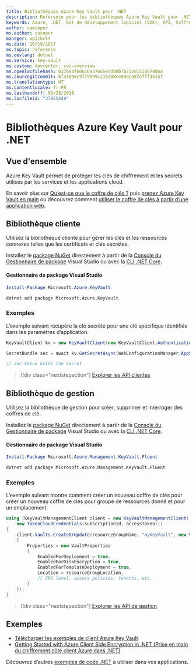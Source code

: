 ```yaml
---
title: Bibliothèques Azure Key Vault pour .NET
description: Référence pour les bibliothèques Azure Key Vault pour .NET
keywords: Azure, .NET, Kit de développement logiciel (SDK), API, Coffre de clés
author: camsoper
ms.author: casoper
manager: wpickett
ms.date: 10/19/2017
ms.topic: reference
ms.devlang: dotnet
ms.service: key-vault
ms.custom: devcenter, svc-overview
ms.openlocfilehash: 037b80f60616a37665eddb0b7b212d15180700ba
ms.sourcegitcommit: bfa1898c97798991215d08ce89dea87efff44157
ms.translationtype: HT
ms.contentlocale: fr-FR
ms.lasthandoff: 06/28/2018
ms.locfileid: "37065449"
---
```

# <a name="azure-key-vault-libraries-for-net"></a>Bibliothèques Azure Key Vault pour .NET

## <a name="overview"></a>Vue d'ensemble

Azure Key Vault permet de protéger les clés de chiffrement et les secrets utilisés par les services et les applications cloud.

En savoir plus sur [Qu’est-ce que le coffre de clés ?](/azure/key-vault/key-vault-whatis) puis [prenez Azure Key Vault en main](/azure/key-vault/key-vault-get-started) ou découvrez comment [utiliser le coffre de clés à partir d’une application web](/azure/key-vault/key-vault-use-from-web-application).

## <a name="client-library"></a>Bibliothèque cliente

Utilisez la bibliothèque cliente pour gérer les clés et les ressources connexes telles que les certificats et clés secrètes.

Installez le [package NuGet](https://www.nuget.org/packages/Microsoft.Azure.KeyVault) directement à partir de la [Console du Gestionnaire de package][PackageManager] Visual Studio ou avec la [CLI .NET Core][DotNetCLI].

#### <a name="visual-studio-package-manager"></a>Gestionnaire de package Visual Studio

```powershell
Install-Package Microsoft.Azure.KeyVault
```

```bash
dotnet add package Microsoft.Azure.KeyVault
```

### <a name="example"></a>Exemples

L’exemple suivant récupère la clé secrète pour une clé spécifique identifiée dans les paramètres d’application.

```csharp
KeyVaultClient kv = new KeyVaultClient(new KeyVaultClient.AuthenticationCallback(securityToken));

SecretBundle sec = await kv.GetSecretAsync(WebConfigurationManager.AppSettings["SecretUri"]);

// sec.Value holds the secret
```

> [!div class="nextstepaction"]
> [Explorer les API clientes](/dotnet/api/overview/azure/keyvault/client)

## <a name="management-library"></a>Bibliothèque de gestion

Utilisez la bibliothèque de gestion pour créer, supprimer et interroger des coffres de clé.

Installez le [package NuGet](https://www.nuget.org/packages/Microsoft.Azure.Management.KeyVault.Fluent) directement à partir de la [Console du Gestionnaire de package][PackageManager] Visual Studio ou avec la [CLI .NET Core][DotNetCLI].

#### <a name="visual-studio-package-manager"></a>Gestionnaire de package Visual Studio

```powershell
Install-Package Microsoft.Azure.Management.KeyVault.Fluent
```

```bash
dotnet add package Microsoft.Azure.Management.KeyVault.Fluent
```

### <a name="example"></a>Exemples

L’exemple suivant montre comment créer un nouveau coffre de clés pour créer un nouveau coffre de clés pour groupe de ressources donné et pour un emplacement.

```csharp
using (KeyVaultManagementClient client = new KeyVaultManagementClient(
    new TokenCloudCredentials(subscriptionId, accessToken)))
{
    client.Vaults.CreateOrUpdate(resourceGroupName, "myKeyVault", new VaultCreateOrUpdateParameters
    {
        Properties = new VaultProperties
        {
            EnabledForDeployment = true,
            EnabledForDiskEncryption = true,
            EnabledForTemplateDeployment = true,
            Location = resourceGroupLocation,
            // SKU level, access policies, tenants, etc.
        }
    });
}
```

> [!div class="nextstepaction"]
> [Explorer les API de gestion](/dotnet/api/overview/azure/keyvault/management)

## <a name="samples"></a>Exemples

* [Télécharger les exemples de client Azure Key Vault](https://www.microsoft.com/download/details.aspx?id=45343)
* [Getting Started with Azure Client Side Encryption in .NET (Prise en main du chiffrement côté client Azure dans .NET)](https://azure.microsoft.com/resources/samples/storage-dotnet-client-side-encryption/)


Découvrez d’autres [exemples de code .NET](https://azure.microsoft.com/resources/samples/?platform=dotnet) à utiliser dans vos applications.

[PackageManager]: https://docs.microsoft.com/nuget/tools/package-manager-console
[DotNetCLI]: https://docs.microsoft.com/dotnet/core/tools/dotnet-add-package
